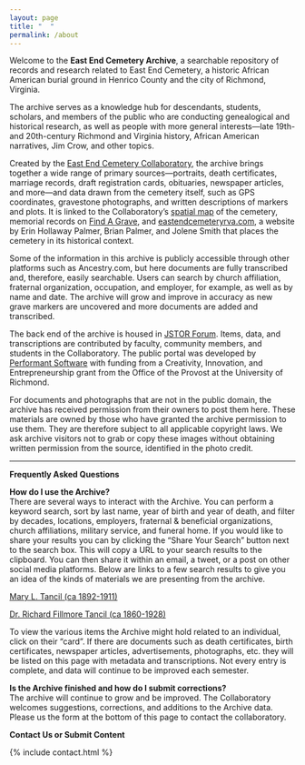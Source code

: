 ```yaml
---
layout: page
title: "  "
permalink: /about
---
```

Welcome to the **East End Cemetery Archive**, a searchable repository of records and research related to East End Cemetery, a historic African American burial ground in Henrico County and the city of Richmond, Virginia.

The archive serves as a knowledge hub for descendants, students, scholars, and members of the public who are conducting genealogical and historical research, as well as people with more general interests—late 19th- and 20th-century Richmond and Virginia history, African American narratives, Jim Crow, and other topics.

Created by the [East End Cemetery Collaboratory](https://engage.richmond.edu/cbl/faculty-fellowships/east-end-cemetery-collaboratory.html), the archive brings together a wide range of primary sources—portraits, death certificates, marriage records, draft registration cards, obituaries, newspaper articles, and more—and data drawn from the cemetery itself, such as GPS coordinates, gravestone photographs, and written descriptions of markers and plots. It is linked to the Collaboratory’s [spatial map](https://dsl.richmond.edu/eastend) of the cemetery, memorial records on [Find A Grave](https://www.findagrave.com/cemetery/50095), and [eastendcemeteryrva.com](http://eastendcemeteryrva.com/), a website by Erin Hollaway Palmer, Brian Palmer, and Jolene Smith that places the cemetery in its historical context.

Some of the information in this archive is publicly accessible through other platforms such as Ancestry.com, but here documents are fully transcribed and, therefore, easily searchable. Users can search by church affiliation, fraternal organization, occupation, and employer, for example, as well as by name and date. The archive will grow and improve in accuracy as new grave markers are uncovered and more documents are added and transcribed.

The back end of the archive is housed in [JSTOR Forum](https://forum.jstor.org/). Items, data, and transcriptions are contributed by faculty, community members, and students in the Collaboratory. The public portal was developed by [Performant Software](https://www.performantsoftware.com/) with funding from a Creativity, Innovation, and Entrepreneurship grant from the Office of the Provost at the University of Richmond.

For documents and photographs that are not in the public domain, the archive has received permission from their owners to post them here. These materials are owned by those who have granted the archive permission to use them. They are therefore subject to all applicable copyright laws. We ask archive visitors not to grab or copy these images without obtaining written permission from the source, identified in the photo credit.

- - -

**Frequently Asked Questions**

**How do I use the Archive?** <br>
There are several ways to interact with the Archive. You can perform a keyword search, sort by last name, year of birth and year of death, and filter by decades, locations, employers, fraternal & beneficial organizations, church affiliations, military service, and funeral home. If you would like to share your results you can by clicking the “Share Your Search” button next to the search box. This will copy a URL to your search results to the clipboard. You can then share it within an email, a tweet, or a post on other social media platforms. Below are links to a few search results to give you an idea of the kinds of materials we are presenting from the archive.

[Mary L. Tancil (ca 1892-1911) ](https://search.eastendcemeteryrva.com/search?query=Tancil&Birth_Decade=1890s&Death_Decade=1910s)

[Dr. Richard Fillmore Tancil (ca 1860-1928) ](https://search.eastendcemeteryrva.com/search?query=Tancil&Fraternal_and_Beneficial_Organizations=Knights%20of%20Pythias) 

To view the various items the Archive might hold related to an individual, click on their “card”. If there are documents such as death certificates, birth certificates, newspaper articles, advertisements, photographs, etc. they will be listed on this page with metadata and transcriptions. Not every entry is complete, and data will continue to be improved each semester. 

**Is the Archive finished and how do I submit corrections?** <br>
The archive will continue to grow and be improved.  The Collaboratory welcomes suggestions, corrections, and additions to the Archive data.  Please us the form at the bottom of this page to contact the collaboratory.

**Contact Us or Submit Content**

{% include contact.html %}